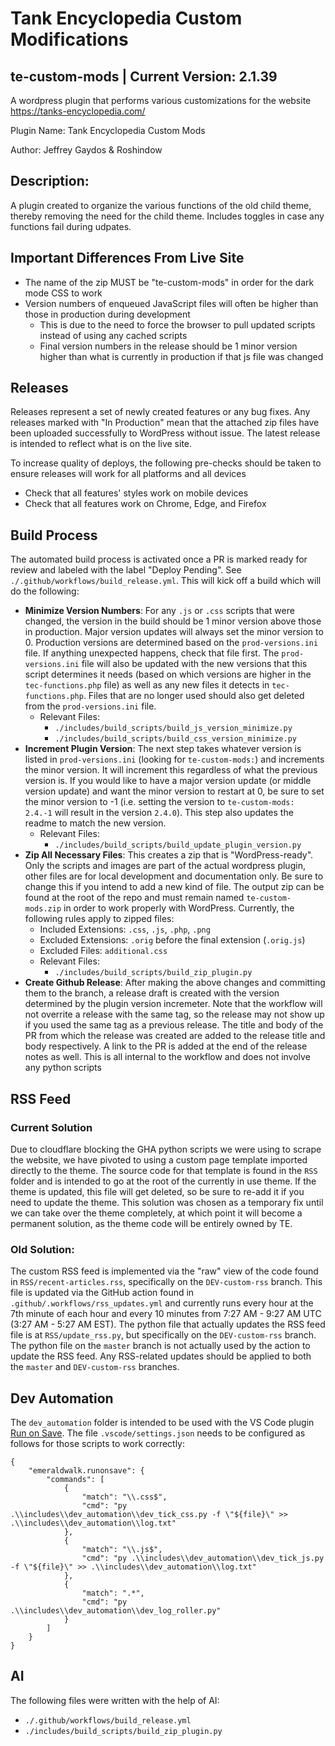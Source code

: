 # Tank Encyclopedia Custom Modifications
## te-custom-mods | Current Version: 2.1.39

A wordpress plugin that performs various customizations for the website https://tanks-encyclopedia.com/

Plugin Name: Tank Encyclopedia Custom Mods

Author: Jeffrey Gaydos & Roshindow

## Description:
A plugin created to organize the various functions of the old child theme, thereby removing the need for the child theme. Includes toggles in case any functions fail during udpates.

## Important Differences From Live Site
- The name of the zip MUST be "te-custom-mods" in order for the dark mode CSS to work
- Version numbers of enqueued JavaScript files will often be higher than those in production during development
  - This is due to the need to force the browser to pull updated scripts instead of using any cached scripts
  - Final version numbers in the release should be 1 minor version higher than what is currently in production if that js file was changed

## Releases
Releases represent a set of newly created features or any bug fixes. Any releases marked with "In Production" mean that the attached zip files have been uploaded successfully to WordPress without issue. The latest release is intended to reflect what is on the live site.

To increase quality of deploys, the following pre-checks should be taken to ensure releases will work for all platforms and all devices
- Check that all features' styles work on mobile devices
- Check that all features work on Chrome, Edge, and Firefox

## Build Process
The automated build process is activated once a PR is marked ready for review and labeled with the label "Deploy Pending". See `./.github/workflows/build_release.yml`. This will kick off a build which will do the following:
- **Minimize Version Numbers**: For any `.js` or `.css` scripts that were changed, the version in the build should be 1 minor version above those in production. Major version updates will always set the minor version to 0. Production versions are determined based on the `prod-versions.ini` file. If anything unexpected happens, check that file first. The `prod-versions.ini` file will also be updated with the new versions that this script determines it needs (based on which versions are higher in the `tec-functions.php` file) as well as any new files it detects in `tec-functions.php`. Files that are no longer used should also get deleted from the `prod-versions.ini` file.
  - Relevant Files:
    - `./includes/build_scripts/build_js_version_minimize.py`
    - `./includes/build_scripts/build_css_version_minimize.py`
- **Increment Plugin Version**: The next step takes whatever version is listed in `prod-versions.ini` (looking for `te-custom-mods:`) and increments the minor version. It will increment this regardless of what the previous version is. If you would like to have a major version update (or middle version update) and want the minor version to restart at 0, be sure to set the minor version to -1 (i.e. setting the version to `te-custom-mods: 2.4.-1` will result in the version `2.4.0`). This step also updates the readme to match the new version.
  - Relevant Files:
    - `./includes/build_scripts/build_update_plugin_version.py`
- **Zip All Necessary Files**: This creates a zip that is "WordPress-ready". Only the scripts and images are part of the actual wordpress plugin, other files are for local development and documentation only. Be sure to change this if you intend to add a new kind of file. The output zip can be found at the root of the repo and must remain named `te-custom-mods.zip` in order to work properly with WordPress. Currently, the following rules apply to zipped files:
  - Included Extensions: `.css`, `.js`, `.php`, `.png`
  - Excluded Extensions: `.orig` before the final extension (`.orig.js`)
  - Excluded Files: `additional.css`
  - Relevant Files:
    - `./includes/build_scripts/build_zip_plugin.py`
- **Create Github Release**: After making the above changes and committing them to the branch, a release draft is created with the version determined by the plugin version incremeter. Note that the workflow will not overrite a release with the same tag, so the release may not show up if you used the same tag as a previous release. The title and body of the PR from which the release was created are added to the release title and body respectively. A link to the PR is added at the end of the release notes as well. This is all internal to the workflow and does not involve any python scripts

## RSS Feed

### Current Solution

Due to cloudflare blocking the GHA python scripts we were using to scrape the website, we have pivoted to using a custom page template imported directly to the theme. The source code for that template is found in the `RSS` folder and is intended to go at the root of the currently in use theme. If the theme is updated, this file will get deleted, so be sure to re-add it if you need to update the theme. This solution was chosen as a temporary fix until we can take over the theme completely, at which point it will become a permanent solution, as the theme code will be entirely owned by TE.

### Old Solution:

The custom RSS feed is implemented via the "raw" view of the code found in `RSS/recent-articles.rss`, specifically on the `DEV-custom-rss` branch. This file is updated via the GitHub action found in `.github/.workflows/rss_updates.yml` and currently runs every hour at the 7th minute of each hour and every 10 minutes from 7:27 AM - 9:27 AM UTC (3:27 AM - 5:27 AM EST). The python file that actually updates the RSS feed file is at `RSS/update_rss.py`, but specifically on the `DEV-custom-rss` branch. The python file on the `master` branch is not actually used by the action to update the RSS feed. Any RSS-related updates should be applied to both the `master` and `DEV-custom-rss` branches.

## Dev Automation

The `dev_automation` folder is intended to be used with the VS Code plugin [Run on Save](https://marketplace.visualstudio.com/items?itemName=emeraldwalk.RunOnSave&ssr=false#overview). The file `.vscode/settings.json` needs to be configured as follows for those scripts to work correctly:
```
{
    "emeraldwalk.runonsave": {
        "commands": [
            {
                "match": "\\.css$",
                "cmd": "py .\\includes\\dev_automation\\dev_tick_css.py -f \"${file}\" >> .\\includes\\dev_automation\\log.txt"
            },
            {
                "match": "\\.js$",
                "cmd": "py .\\includes\\dev_automation\\dev_tick_js.py -f \"${file}\" >> .\\includes\\dev_automation\\log.txt"
            },
            {
                "match": ".*",
                "cmd": "py .\\includes\\dev_automation\\dev_log_roller.py"
            }
        ]
    }
}
```

## AI

The following files were written with the help of AI:
- `./.github/workflows/build_release.yml`
- `./includes/build_scripts/build_zip_plugin.py`
